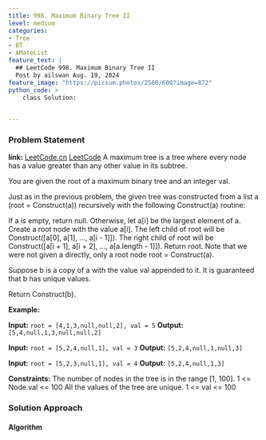 ```yaml
---
title: 998. Maximum Binary Tree II
level: medium
categories:
- Tree
- BT
- AMateList
feature_text: |
  ## LeetCode 998. Maximum Binary Tree II
  Post by ailswan Aug. 19, 2024
feature_image: "https://picsum.photos/2560/600?image=872"
python_code: >
    class Solution:
   

---
```


### Problem Statement
**link:**
[LeetCode.cn](https://leetcode.cn/problems/maximum-binary-tree-ii/)
[LeetCode](https://leetcode.com/maximum-binary-tree-ii/)
A maximum tree is a tree where every node has a value greater than any other value in its subtree.

You are given the root of a maximum binary tree and an integer val.

Just as in the previous problem, the given tree was constructed from a list a (root = Construct(a)) recursively with the following Construct(a) routine:

If a is empty, return null.
Otherwise, let a[i] be the largest element of a. Create a root node with the value a[i].
The left child of root will be Construct([a[0], a[1], ..., a[i - 1]]).
The right child of root will be Construct([a[i + 1], a[i + 2], ..., a[a.length - 1]]).
Return root.
Note that we were not given a directly, only a root node root = Construct(a).

Suppose b is a copy of a with the value val appended to it. It is guaranteed that b has unique values.

Return Construct(b).

**Example:**

**Input:** `root = [4,1,3,null,null,2], val = 5`
**Output:** `[5,4,null,1,3,null,null,2]`

**Input:** `root = [5,2,4,null,1], val = 3`
**Output:** `[5,2,4,null,1,null,3]`

**Input:** `root = [5,2,3,null,1], val = 4`
**Output:** `[5,2,4,null,1,3]`

**Constraints:**
The number of nodes in the tree is in the range [1, 100].
1 <= Node.val <= 100
All the values of the tree are unique.
1 <= val <= 100
### Solution Approach
 
#### Algorithm
 